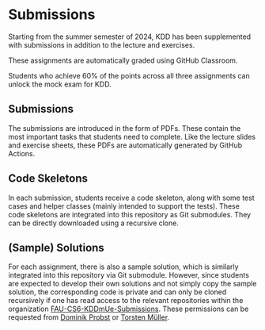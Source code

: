# Submissions

Starting from the summer semester of 2024, KDD has been supplemented with submissions in addition to the lecture and exercises.

These assignments are automatically graded using GitHub Classroom.

Students who achieve 60% of the points across all three assignments can unlock the mock exam for KDD.

## Submissions

The submissions are introduced in the form of PDFs. These contain the most important tasks that students need to complete. Like the lecture slides and exercise sheets, these PDFs are automatically generated by GitHub Actions.

## Code Skeletons

In each submission, students receive a code skeleton, along with some test cases and helper classes (mainly intended to support the tests). These code skeletons are integrated into this repository as Git submodules. They can be directly downloaded using a recursive clone.

## (Sample) Solutions

For each assignment, there is also a sample solution, which is similarly integrated into this repository via Git submodule. However, since students are expected to develop their own solutions and not simply copy the sample solution, the corresponding code is private and can only be cloned recursively if one has read access to the relevant repositories within the organization [FAU-CS6-KDDmUe-Submissions](https://github.com/FAU-CS6-KDDmUe-Submissions). These permissions can be requested from [Dominik Probst](https://www.cs6.tf.fau.eu/dp) or [Torsten Müller](https://www.cs6.tf.fau.eu/person/torsten-muller/).
